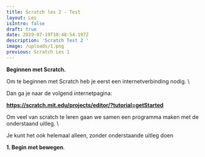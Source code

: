 ```yaml
---
title: Scratch les 2 - Test
layout: Les
isIntro: false
draft: true
date: 2019-07-19T10:48:54.197Z
description: 'Scratch Test 2 '
image: /uploads/1.png
previous: Scratch Les 1
---
```

**Beginnen met Scratch.**





Om te beginnen met Scratch heb je eerst een internetverbinding nodig. \
Dan ga je naar de volgend internetpagina:

**https://scratch.mit.edu/projects/editor/?tutorial=getStarted**

Om veel van scratch te leren gaan we samen een programma maken met de onderstaand uitleg. \
Je kunt het ook helemaal alleen, zonder onderstaande uitleg doen

**1.	Begin met bewegen**.
